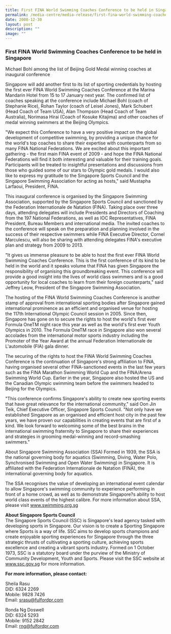 ```yaml
---
title: First FINA World Swimming Coaches Conference to be held in Singapore
permalink: /media-centre/media-release/first-fina-world-swimming-coaches-conference-to-be-held-in-singapore/
date: 2008-12-30
layout: post
description: ""
image: ""
---
```

### **First FINA World Swimming Coaches Conference to be held in Singapore**

Michael Bohl among the list of Beijing Gold Medal winning coaches at inaugural conference

Singapore will add another first to its list of sporting credentials by hosting the first ever FINA World Swimming Coaches Conference at the Marina Mandarin Hotel from 15 to 17 January next year. The confirmed list of coaches speaking at the conference include Michael Bohl (coach of Stephanie Rice), Rohan Taylor (coach of Leisel Jones), Mark Schubert (Head Coach of Team USA), Alan Thompson (Head Coach of Team Australia), Norimasa Hirai (Coach of Kosuke Kitajima) and other coaches of medal winning swimmers at the Beijing Olympics.

"We expect this Conference to have a very positive impact on the global development of competitive swimming, by providing a unique chance for the world's top coaches to share their expertise with counterparts from so many FINA National Federations. We are excited about this important gathering - the first main FINA event of 2009 - and hope the FINA National Federations will find it both interesting and valuable for their training goals. Participants will be treated to insightful presentations and discussions from those who guided some of our stars to Olympic gold medals. I would also like to express my gratitude to the Singapore Sports Council and the Singapore Swimming Association for acting as hosts," said Mustapha Larfaoui, President, FINA.

This inaugural conference is organised by the Singapore Swimming Association, supported by the Singapore Sports Council and sanctioned by the Federation Internationale de Natation (FINA). Taking place over three days, attending delegates will include Presidents and Directors of Coaching from the 197 National Federations, as well as IOC Representatives, FINA President, Bureau Members and international media. The invited coaches to the conference will speak on the preparation and planning involved in the success of their respective swimmers while FINA Executive Director, Cornel Marculescu, will also be sharing with attending delegates FINA's executive plan and strategy from 2009 to 2013.

"It gives us immense pleasure to be able to host the first ever FINA World Swimming Coaches Conference. This is the first conference of its kind to be held in the world and it speaks volume that FINA has given Singapore the responsibility of organising this groundbreaking event. This conference will provide a good insight into the lives of world class swimmers and is a good opportunity for local coaches to learn from their foreign counterparts," said Jeffrey Leow, President of the Singapore Swimming Association.

The hosting of the FINA World Swimming Coaches Conference is another stamp of approval from international sporting bodies after Singapore gained international prominence as an efficient and organised venue for hosting the 117th International Olympic Council session in 2005. Since then, Singapore has gone on to secure the rights to host the world's first ever Formula OneTM night race this year as well as the world's first ever Youth Olympics in 2010. The Formula OneTM race in Singapore also won several accolades from the international motor sports industry including the Promoter of the Year Award at the annual Federation Internationale de L'automobile (FIA) gala dinner.

The securing of the rights to host the FINA World Swimming Coaches Conference is the continuation of Singapore's strong affiliation to FINA, having organised several other FINA-sanctioned events in the last few years such as the FINA Marathon Swimming World Cup and the FINA/Arena Swimming World Cup. Earlier in the year, Singapore also hosted the US and the Canadian Olympic swimming team before the swimmers headed to Beijing for the Olympics.

"This conference confirms Singapore's ability to create new sporting events that have great relevance for the international community," said Oon Jin Teik, Chief Executive Officer, Singapore Sports Council. "Not only have we established Singapore as an organised and efficient host city in the past few years, we have proven our capabilities in creating events that are first of a kind. We look forward to welcoming some of the best brains in the international swimming fraternity to Singapore to share their experiences and strategies in grooming medal-winning and record-smashing swimmers."

About Singapore Swimming Association (SSA)
Formed in 1939, the SSA is the national governing body for aquatics (Swimming, Diving, Water Polo, Synchronised Swimming and Open Water Swimming) in Singapore. It is affiliated with the Federation Internationale de Natation (FINA), the international governing body for aquatics.

The SSA recognises the value of developing an international event calendar to allow Singapore's swimming community to experience performing in front of a home crowd, as well as to demonstrate Singapore?s ability to host world class events of the highest calibre. For more information about SSA, please visit www.swimming.org.sg

**About Singapore Sports Council**
<br>
The Singapore Sports Council (SSC) is Singapore's lead agency tasked with developing sports in Singapore. Our vision is to create a Sporting Singapore where Sports is a way of life. SSC aims to develop sports champions and create enjoyable sporting experiences for Singapore through the three strategic thrusts of cultivating a sporting culture, achieving sports excellence and creating a vibrant sports industry. Formed on 1 October 1973, SSC is a statutory board under the purview of the Ministry of Community Development, Youth and Sports. Please visit the SSC website at www.ssc.gov.sg for more information.

**For more information, please contact:**

Sheila Rasu
<br>
DID: 6324 2269
<br>
Mobile: 9828 7426
<br>
Email: [srasu@fulfordpr.com](mailto:srasu@fulfordpr.com)

Ronda Ng Doswell
<br>
DID: 6324 5293
<br>
Mobile: 9152 2842
<br>
Email: [rng@fulfordpr.com](mailto:rng@fulfordpr.com)